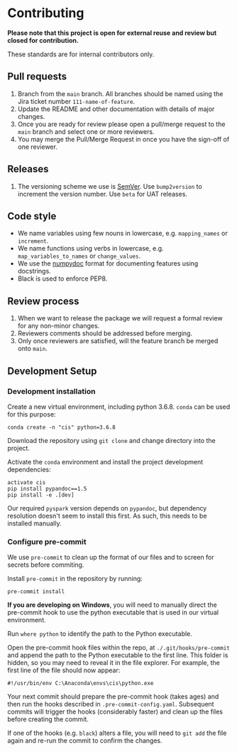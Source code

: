 # Contributing

**Please note that this project is open for external reuse and review but closed for contribution.**

These standards are for internal contributors only.

## Pull requests

1. Branch from the `main` branch. All branches should be named using the
   Jira ticket number `111-name-of-feature`.
2. Update the README and other documentation with details of major changes.
3. Once you are ready for review please open a pull/merge request to the
   `main` branch and select one or more reviewers.
4. You may merge the Pull/Merge Request in once you have the sign-off of one
   reviewer.

## Releases

1. The versioning scheme we use is [SemVer](http://semver.org/). Use `bump2version` to
   increment the version number. Use `beta` for UAT releases.

## Code style

- We name variables using few nouns in lowercase, e.g. `mapping_names`
  or `increment`.
- We name functions using verbs in lowercase, e.g. `map_variables_to_names` or
  `change_values`.
- We use the [numpydoc](https://numpydoc.readthedocs.io/en/latest/format.html)
  format for documenting features using docstrings.
- Black is used to enforce PEP8.

## Review process

1. When we want to release the package we will request a formal review for any
   non-minor changes.
2. Reviewers comments should be addressed before merging.
4. Only once reviewers are satisfied, will the feature branch be merged onto `main`.


## Development Setup

### Development installation

Create a new virtual environment, including python 3.6.8. `conda` can be used for this purpose:

```
conda create -n "cis" python=3.6.8
```

Download the repository using `git clone` and change directory into the project.

Activate the `conda` environment and install the project development dependencies:

```
activate cis
pip install pypandoc==1.5
pip install -e .[dev]
```

Our required `pyspark` version depends on `pypandoc`, but dependency resolution doesn't seem to install this first. As such, this needs to be installed manually.

### Configure pre-commit

We use `pre-commit` to clean up the format of our files and to screen for secrets before commiting.

Install `pre-commit` in the repository by running:

```
pre-commit install
```

**If you are developing on Windows**, you will need to manually direct the pre-commit hook to use the python executable that is used in our virtual environment.

Run `where python` to identify the path to the Python executable.

Open the pre-commit hook files within the repo, at `./.git/hooks/pre-commit` and append the path to the Python executable to the first line. This folder is hidden, so you may need to reveal it in the file explorer.
For example, the first line of the file should now appear:

```
#!/usr/bin/env C:\Anaconda\envs\cis\python.exe
```

Your next commit should prepare the pre-commit hook (takes ages) and then run the hooks described in `.pre-commit-config.yaml`.
Subsequent commits will trigger the hooks (considerably faster) and clean up the files before creating the commit.

If one of the hooks (e.g. `black`) alters a file, you will need to `git add` the file again and re-run the commit to confirm the changes.
